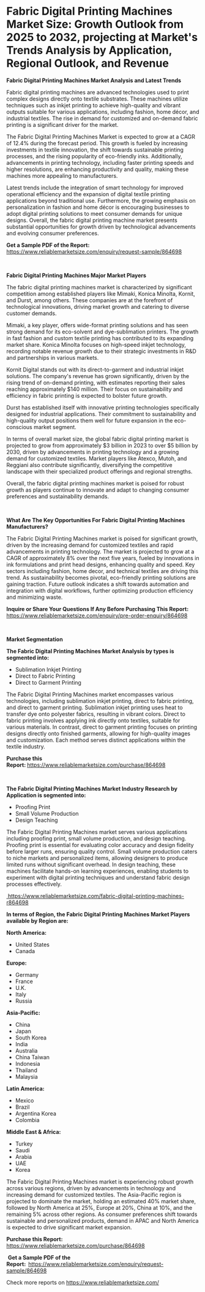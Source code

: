 <p><h1>Fabric Digital Printing Machines Market Size: Growth Outlook from 2025 to 2032, projecting at Market's Trends Analysis by Application, Regional Outlook, and Revenue</h1></p><p><strong>Fabric Digital Printing Machines Market Analysis and Latest Trends</strong></p>
<p><p>Fabric digital printing machines are advanced technologies used to print complex designs directly onto textile substrates. These machines utilize techniques such as inkjet printing to achieve high-quality and vibrant outputs suitable for various applications, including fashion, home décor, and industrial textiles. The rise in demand for customized and on-demand fabric printing is a significant driver for the market.</p><p>The Fabric Digital Printing Machines Market is expected to grow at a CAGR of 12.4% during the forecast period. This growth is fueled by increasing investments in textile innovation, the shift towards sustainable printing processes, and the rising popularity of eco-friendly inks. Additionally, advancements in printing technology, including faster printing speeds and higher resolutions, are enhancing productivity and quality, making these machines more appealing to manufacturers.</p><p>Latest trends include the integration of smart technology for improved operational efficiency and the expansion of digital textile printing applications beyond traditional use. Furthermore, the growing emphasis on personalization in fashion and home décor is encouraging businesses to adopt digital printing solutions to meet consumer demands for unique designs. Overall, the fabric digital printing machine market presents substantial opportunities for growth driven by technological advancements and evolving consumer preferences.</p></p>
<p><strong>Get a Sample PDF of the Report:&nbsp;</strong> <a href="https://www.reliablemarketsize.com/enquiry/request-sample/864698?utm_campaign=2130&utm_medium=2&utm_source=Github&utm_content=ia&utm_term=10042025&utm_id=fabric-digital-printing-machines">https://www.reliablemarketsize.com/enquiry/request-sample/864698</a></p>
<p>&nbsp;</p>
<p><strong>Fabric Digital Printing Machines Major Market Players</strong></p>
<p><p>The fabric digital printing machines market is characterized by significant competition among established players like Mimaki, Konica Minolta, Kornit, and Durst, among others. These companies are at the forefront of technological innovations, driving market growth and catering to diverse customer demands.</p><p>Mimaki, a key player, offers wide-format printing solutions and has seen strong demand for its eco-solvent and dye-sublimation printers. The growth in fast fashion and custom textile printing has contributed to its expanding market share. Konica Minolta focuses on high-speed inkjet technology, recording notable revenue growth due to their strategic investments in R&D and partnerships in various markets.</p><p>Kornit Digital stands out with its direct-to-garment and industrial inkjet solutions. The company's revenue has grown significantly, driven by the rising trend of on-demand printing, with estimates reporting their sales reaching approximately $140 million. Their focus on sustainability and efficiency in fabric printing is expected to bolster future growth.</p><p>Durst has established itself with innovative printing technologies specifically designed for industrial applications. Their commitment to sustainability and high-quality output positions them well for future expansion in the eco-conscious market segment. </p><p>In terms of overall market size, the global fabric digital printing market is projected to grow from approximately $3 billion in 2023 to over $5 billion by 2030, driven by advancements in printing technology and a growing demand for customized textiles. Market players like Atexco, Mutoh, and Reggiani also contribute significantly, diversifying the competitive landscape with their specialized product offerings and regional strengths.</p><p>Overall, the fabric digital printing machines market is poised for robust growth as players continue to innovate and adapt to changing consumer preferences and sustainability demands.</p></p>
<p>&nbsp;</p>
<p><strong>What Are The Key Opportunities For Fabric Digital Printing Machines Manufacturers?</strong></p>
<p><p>The Fabric Digital Printing Machines market is poised for significant growth, driven by the increasing demand for customized textiles and rapid advancements in printing technology. The market is projected to grow at a CAGR of approximately 8% over the next five years, fueled by innovations in ink formulations and print head designs, enhancing quality and speed. Key sectors including fashion, home decor, and technical textiles are driving this trend. As sustainability becomes pivotal, eco-friendly printing solutions are gaining traction. Future outlook indicates a shift towards automation and integration with digital workflows, further optimizing production efficiency and minimizing waste.</p></p>
<p><strong>Inquire or Share Your Questions If Any Before Purchasing This Report:</strong> <a href="https://www.reliablemarketsize.com/enquiry/pre-order-enquiry/864698?utm_campaign=2130&utm_medium=2&utm_source=Github&utm_content=ia&utm_term=10042025&utm_id=fabric-digital-printing-machines">https://www.reliablemarketsize.com/enquiry/pre-order-enquiry/864698</a></p>
<p>&nbsp;</p>
<p><strong>Market Segmentation</strong></p>
<p><strong>The Fabric Digital Printing Machines Market Analysis by types is segmented into:</strong></p>
<p><ul><li>Sublimation Inkjet Printing</li><li>Direct to Fabric Printing</li><li>Direct to Garment Printing</li></ul></p>
<p><p>The Fabric Digital Printing Machines market encompasses various technologies, including sublimation inkjet printing, direct to fabric printing, and direct to garment printing. Sublimation inkjet printing uses heat to transfer dye onto polyester fabrics, resulting in vibrant colors. Direct to fabric printing involves applying ink directly onto textiles, suitable for various materials. In contrast, direct to garment printing focuses on printing designs directly onto finished garments, allowing for high-quality images and customization. Each method serves distinct applications within the textile industry.</p></p>
<p><strong>Purchase this Report:&nbsp;</strong><a href="https://www.reliablemarketsize.com/purchase/864698?utm_campaign=2130&utm_medium=2&utm_source=Github&utm_content=ia&utm_term=10042025&utm_id=fabric-digital-printing-machines">https://www.reliablemarketsize.com/purchase/864698</a></p>
<p>&nbsp;</p>
<p><strong>The Fabric Digital Printing Machines Market Industry Research by Application is segmented into:</strong></p>
<p><ul><li>Proofing Print</li><li>Small Volume Production</li><li>Design Teaching</li></ul></p>
<p><p>The Fabric Digital Printing Machines market serves various applications including proofing print, small volume production, and design teaching. Proofing print is essential for evaluating color accuracy and design fidelity before larger runs, ensuring quality control. Small volume production caters to niche markets and personalized items, allowing designers to produce limited runs without significant overhead. In design teaching, these machines facilitate hands-on learning experiences, enabling students to experiment with digital printing techniques and understand fabric design processes effectively.</p></p>
<p><a href="https://www.reliablemarketsize.com/fabric-digital-printing-machines-r864698?utm_campaign=2130&utm_medium=2&utm_source=Github&utm_content=ia&utm_term=10042025&utm_id=fabric-digital-printing-machines">&nbsp;https://www.reliablemarketsize.com/fabric-digital-printing-machines-r864698</a></p>
<p><strong>In terms of Region, the Fabric Digital Printing Machines Market Players available by Region are:</strong></p>
<p>
    <p> <strong> North America: </strong>
        <ul>
            <li>United States</li>
            <li>Canada</li>
        </ul>
        </p> 
    <p> <strong> Europe: </strong>
        <ul>
            <li>Germany</li>
            <li>France</li>
            <li>U.K.</li>
            <li>Italy</li>
            <li>Russia</li>
        </ul>
        </p> 
    <p> <strong> Asia-Pacific: </strong>
        <ul>
            <li>China</li>
            <li>Japan</li>
            <li>South Korea</li>
            <li>India</li>
            <li>Australia</li>
            <li>China Taiwan</li>
            <li>Indonesia</li>
            <li>Thailand</li>
            <li>Malaysia</li>
        </ul>
        </p> 
    <p> <strong> Latin America: </strong>
        <ul>
            <li>Mexico</li>
            <li>Brazil</li>
            <li>Argentina Korea</li>
            <li>Colombia</li>
        </ul>
        </p> 
    <p> <strong> Middle East & Africa: </strong>
        <ul>
            <li>Turkey</li>
            <li>Saudi</li>
            <li>Arabia</li>
            <li>UAE</li>
            <li>Korea</li>
        </ul>
    </p>
    </p>
<p><p>The Fabric Digital Printing Machines market is experiencing robust growth across various regions, driven by advancements in technology and increasing demand for customized textiles. The Asia-Pacific region is projected to dominate the market, holding an estimated 40% market share, followed by North America at 25%, Europe at 20%, China at 10%, and the remaining 5% across other regions. As consumer preferences shift towards sustainable and personalized products, demand in APAC and North America is expected to drive significant market expansion.</p></p>
<p><strong>Purchase this Report: </strong><a href="https://www.reliablemarketsize.com/purchase/864698?utm_campaign=2130&utm_medium=2&utm_source=Github&utm_content=ia&utm_term=10042025&utm_id=fabric-digital-printing-machines">https://www.reliablemarketsize.com/purchase/864698</a></p>
<p>&nbsp;<strong>Get a Sample PDF of the Report:&nbsp;&nbsp;</strong><a href="https://www.reliablemarketsize.com/enquiry/request-sample/864698?utm_campaign=2130&utm_medium=2&utm_source=Github&utm_content=ia&utm_term=10042025&utm_id=fabric-digital-printing-machines">https://www.reliablemarketsize.com/enquiry/request-sample/864698</a></p>
<p><strong></strong></p>
<p>Check more reports on <a href="https://www.reliablemarketsize.com/?utm_campaign=2130&utm_medium=2&utm_source=Github&utm_content=ia&utm_term=10042025&utm_id=fabric-digital-printing-machines">https://www.reliablemarketsize.com/</a></p>